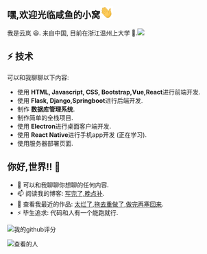 <h2> 嘿,欢迎光临咸鱼的小窝<img src="https://raw.githubusercontent.com/ABSphreak/ABSphreak/master/gifs/Hi.gif" width="30px"></h2>

<img align='right' src='https://avatars.githubusercontent.com/u/75026738?v=4' width='200"'>

我是云岚 😃. 来自中国, 目前在浙江温州上大学 🏫. 

## ⚡ 技术
可以和我聊聊以下内容:
- 使用 **HTML, Javascript, CSS, Bootstrap,Vue,React**进行前端开发.
- 使用 **Flask, Django,Springboot**进行后端开发.
- 制作 **数据库管理系统**.
- 制作简单的全栈项目.
- 使用 **Electron**进行桌面客户端开发.
- 使用 **React Native**进行手机app开发 (正在学习).
- 使用服务器部署页面.
## 你好,世界!! 🤔
- 💬 可以和我聊聊你想聊的任何内容.
- 📫 阅读我的博客: [写完了,晚点补](/).
- 🎯 查看我最近的作品: [太烂了,拖去重做了,做完再塞回来](/).
- ⚡ 毕生追求: 代码和人有一个能跑就行.

![我的github评分](https://github-readme-stats.vercel.app/api?username=Lyc0430&hide=["issues"]&show_icons=true)

![查看的人](https://visitor-badge.glitch.me/badge?page_id=Lyc0430.Lyc0430)

